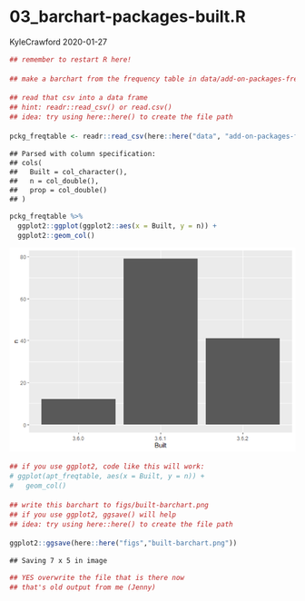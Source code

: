 03\_barchart-packages-built.R
================
KyleCrawford
2020-01-27

``` r
## remember to restart R here!

## make a barchart from the frequency table in data/add-on-packages-freqtable.csv

## read that csv into a data frame
## hint: readr::read_csv() or read.csv()
## idea: try using here::here() to create the file path

pckg_freqtable <- readr::read_csv(here::here("data", "add-on-packages-freqtable.csv"))
```

    ## Parsed with column specification:
    ## cols(
    ##   Built = col_character(),
    ##   n = col_double(),
    ##   prop = col_double()
    ## )

``` r
pckg_freqtable %>%
  ggplot2::ggplot(ggplot2::aes(x = Built, y = n)) +
  ggplot2::geom_col()
```

![](03_barchart-packages-built_files/figure-gfm/unnamed-chunk-1-1.png)<!-- -->

``` r
## if you use ggplot2, code like this will work:
# ggplot(apt_freqtable, aes(x = Built, y = n)) +
#   geom_col()

## write this barchart to figs/built-barchart.png
## if you use ggplot2, ggsave() will help
## idea: try using here::here() to create the file path

ggplot2::ggsave(here::here("figs","built-barchart.png"))
```

    ## Saving 7 x 5 in image

``` r
## YES overwrite the file that is there now
## that's old output from me (Jenny)
```
